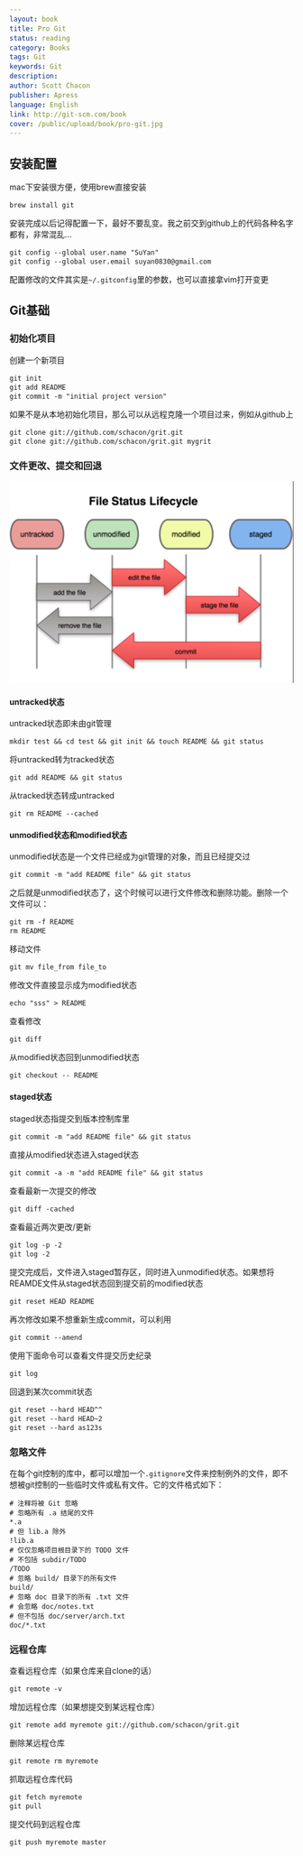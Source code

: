 ```yaml
---
layout: book
title: Pro Git
status: reading
category: Books
tags: Git
keywords: Git
description: 
author: Scott Chacon 
publisher: Apress
language: English
link: http://git-scm.com/book
cover: /public/upload/book/pro-git.jpg
---
```


## 安装配置
mac下安装很方便，使用brew直接安装

    brew install git

安装完成以后记得配置一下，最好不要乱变。我之前交到github上的代码各种名字都有，非常混乱...

    git config --global user.name "SuYan"
    git config --global user.email suyan0830@gmail.com

配置修改的文件其实是`~/.gitconfig`里的参数，也可以直接拿vim打开变更

## Git基础

### 初始化项目
创建一个新项目

    git init
    git add README
    git commit -m "initial project version"

如果不是从本地初始化项目，那么可以从远程克隆一个项目过来，例如从github上

    git clone git://github.com/schacon/grit.git
    git clone git://github.com/schacon/grit.git mygrit

### 文件更改、提交和回退
![git的3种状态](/public/upload/book/git-status.png)
#### untracked状态
untracked状态即未由git管理

    mkdir test && cd test && git init && touch README && git status
    
将untracked转为tracked状态

    git add README && git status

从tracked状态转成untracked

    git rm README --cached

#### unmodified状态和modified状态
unmodified状态是一个文件已经成为git管理的对象，而且已经提交过

    git commit -m "add README file" && git status

之后就是unmodified状态了，这个时候可以进行文件修改和删除功能。删除一个文件可以：

    git rm -f README
    rm README

移动文件
    
    git mv file_from file_to

修改文件直接显示成为modified状态

    echo "sss" > README

查看修改

    git diff

从modified状态回到unmodified状态

    git checkout -- README

#### staged状态
staged状态指提交到版本控制库里

    git commit -m "add README file" && git status

直接从modified状态进入staged状态

    git commit -a -m "add README file" && git status

查看最新一次提交的修改

    git diff -cached

查看最近两次更改/更新

    git log -p -2
    git log -2

提交完成后，文件进入staged暂存区，同时进入unmodified状态。如果想将REAMDE文件从staged状态回到提交前的modified状态

    git reset HEAD README

再次修改如果不想重新生成commit，可以利用

    git commit --amend

使用下面命令可以查看文件提交历史纪录

    git log

回退到某次commit状态

    git reset --hard HEAD^^
    git reset --hard HEAD~2
    git reset --hard as123s


### 忽略文件
在每个git控制的库中，都可以增加一个`.gitignore`文件来控制例外的文件，即不想被git控制的一些临时文件或私有文件。它的文件格式如下：

    # 注释将被 Git 忽略
    # 忽略所有 .a 结尾的文件
    *.a
    # 但 lib.a 除外
    !lib.a
    # 仅仅忽略项目根目录下的 TODO 文件
    # 不包括 subdir/TODO
    /TODO
    # 忽略 build/ 目录下的所有文件
    build/
    # 忽略 doc 目录下的所有 .txt 文件
    # 会忽略 doc/notes.txt 
    # 但不包括 doc/server/arch.txt
    doc/*.txt

### 远程仓库
查看远程仓库（如果仓库来自clone的话）

    git remote -v

增加远程仓库（如果想提交到某远程仓库）

    git remote add myremote git://github.com/schacon/grit.git

删除某远程仓库

    git remote rm myremote

抓取远程仓库代码

    git fetch myremote
    git pull 

提交代码到远程仓库
    
    git push myremote master
